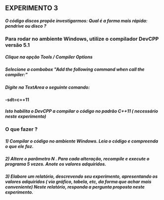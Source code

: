 ## EXPERIMENTO 3

##### O código discos propõe investigarmos: Qual é a forma mais rápida: pendrive ou disco ?


### Para rodar no ambiente Windows, utilize o compilador DevCPP versão 5.1

##### Clique na opção Tools / Compiler Options

##### Selecione a combobox "Add the following command when call the compiler:"

##### Digite na TextArea o seguinte comando:
<b>-sdt=c++11 </b>

##### Isto habilita o DevCPP a compilar o código no padrão C++11 ( necessário neste experimento)

### O que fazer ?

##### 1) Compilar o código no ambiente Windows. Leia o código e compreenda o que ele faz.

##### 2) Altere o parâmetro N . Para cada alteração, recompile e execute o programa 5 vezes. Anote os valores adquiridos.

##### 3) Elabore um relatório, descrevendo seu experimento, apresentando os valores adquiridos ( via gráfico, tabela, etc, da forma que achar mais conveniente) Neste relatório, responda a pergunta proposta neste experimento.
